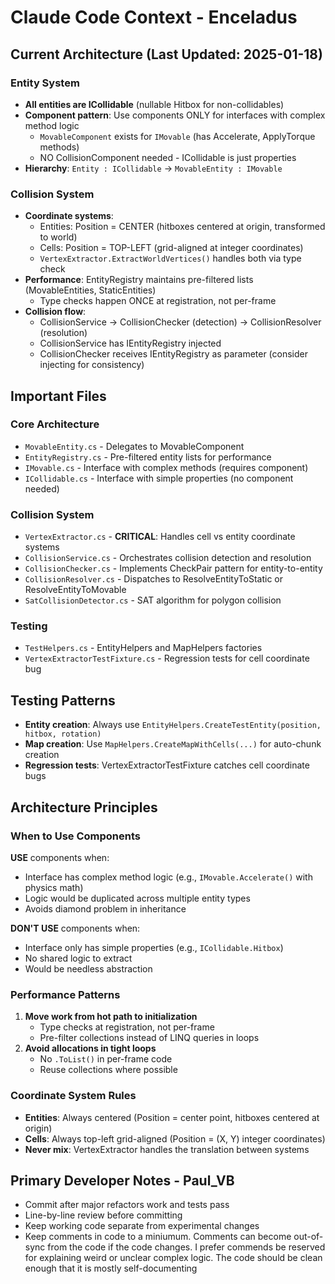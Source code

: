# Claude Code Context - Enceladus

## Current Architecture (Last Updated: 2025-01-18)

### Entity System
- **All entities are ICollidable** (nullable Hitbox for non-collidables)
- **Component pattern**: Use components ONLY for interfaces with complex method logic
  - `MovableComponent` exists for `IMovable` (has Accelerate, ApplyTorque methods)
  - NO CollisionComponent needed - ICollidable is just properties
- **Hierarchy**: `Entity : ICollidable` → `MovableEntity : IMovable`

### Collision System
- **Coordinate systems**:
  - Entities: Position = CENTER (hitboxes centered at origin, transformed to world)
  - Cells: Position = TOP-LEFT (grid-aligned at integer coordinates)
  - `VertexExtractor.ExtractWorldVertices()` handles both via type check
- **Performance**: EntityRegistry maintains pre-filtered lists (MovableEntities, StaticEntities)
  - Type checks happen ONCE at registration, not per-frame
- **Collision flow**:
  - CollisionService → CollisionChecker (detection) → CollisionResolver (resolution)
  - CollisionService has IEntityRegistry injected
  - CollisionChecker receives IEntityRegistry as parameter (consider injecting for consistency)

## Important Files

### Core Architecture
- `MovableEntity.cs` - Delegates to MovableComponent
- `EntityRegistry.cs` - Pre-filtered entity lists for performance
- `IMovable.cs` - Interface with complex methods (requires component)
- `ICollidable.cs` - Interface with simple properties (no component needed)

### Collision System
- `VertexExtractor.cs` - **CRITICAL**: Handles cell vs entity coordinate systems
- `CollisionService.cs` - Orchestrates collision detection and resolution
- `CollisionChecker.cs` - Implements CheckPair pattern for entity-to-entity
- `CollisionResolver.cs` - Dispatches to ResolveEntityToStatic or ResolveEntityToMovable
- `SatCollisionDetector.cs` - SAT algorithm for polygon collision

### Testing
- `TestHelpers.cs` - EntityHelpers and MapHelpers factories
- `VertexExtractorTestFixture.cs` - Regression tests for cell coordinate bug

## Testing Patterns
- **Entity creation**: Always use `EntityHelpers.CreateTestEntity(position, hitbox, rotation)`
- **Map creation**: Use `MapHelpers.CreateMapWithCells(...)` for auto-chunk creation
- **Regression tests**: VertexExtractorTestFixture catches cell coordinate bugs

## Architecture Principles

### When to Use Components
**USE** components when:
- Interface has complex method logic (e.g., `IMovable.Accelerate()` with physics math)
- Logic would be duplicated across multiple entity types
- Avoids diamond problem in inheritance

**DON'T USE** components when:
- Interface only has simple properties (e.g., `ICollidable.Hitbox`)
- No shared logic to extract
- Would be needless abstraction

### Performance Patterns
1. **Move work from hot path to initialization**
   - Type checks at registration, not per-frame
   - Pre-filter collections instead of LINQ queries in loops
2. **Avoid allocations in tight loops**
   - No `.ToList()` in per-frame code
   - Reuse collections where possible

### Coordinate System Rules
- **Entities**: Always centered (Position = center point, hitboxes centered at origin)
- **Cells**: Always top-left grid-aligned (Position = (X, Y) integer coordinates)
- **Never mix**: VertexExtractor handles the translation between systems

## Primary Developer Notes - Paul_VB
- Commit after major refactors work and tests pass
- Line-by-line review before committing
- Keep working code separate from experimental changes
- Keep comments in code to a miniumum. Comments can become out-of-sync from the code if the code changes. I prefer commends be reserved for explaining weird or unclear complex logic. The code should be clean enough that it is mostly self-documenting
